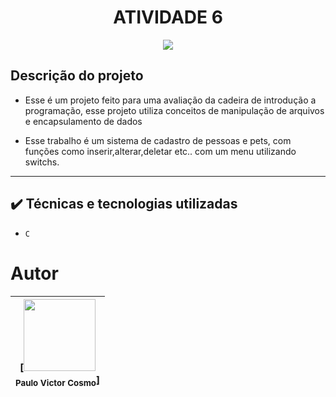 <h1 align="center"> ATIVIDADE 6 </h1>

<p align="center">
<img src="http://img.shields.io/static/v1?label=STATUS&message=CONCLUIDO&color=GREEN&style=for-the-badge"/>
</p>

## Descrição do projeto 

- Esse é um projeto feito para uma avaliação da cadeira de introdução a programação, esse projeto utiliza conceitos de manipulação de arquivos e encapsulamento de dados

- Esse trabalho é um sistema de cadastro de pessoas e pets, com funções como inserir,alterar,deletar etc.. com um menu utilizando switchs.

----

## ✔️ Técnicas e tecnologias utilizadas

- ``C``

# Autor

| [<img src="https://avatars.githubusercontent.com/u/114295733?v=4" width=115><br><sub>Paulo Victor Cosmo</sub>]
| :---: |
